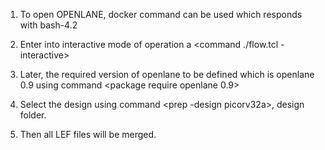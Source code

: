 1. To open OPENLANE, docker command can be used which responds with bash-4.2


2. Enter into interactive mode of operation a <command ./flow.tcl -interactive>


3. Later, the required version of openlane to be defined which is openlane 0.9 using command <package require openlane 0.9>


4. Select the design using command <prep -design picorv32a>, design folder.


5. Then all LEF files will be merged.
